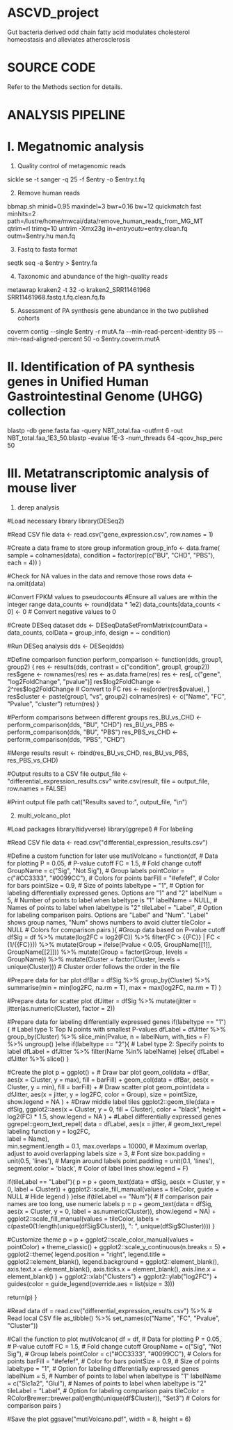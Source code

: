 # ASCVD_project

Gut bacteria derived odd chain fatty acid modulates cholesterol homeostasis and alleviates atherosclerosis


# SOURCE CODE

Refer to the Methods section for details.






# ANALYSIS PIPELINE

# I.	Megatnomic analysis

1.	Quality control of metagenomic reads

sickle se -t sanger -q 25 -f $entry -o $entry.t.fq

2.	Remove human reads

bbmap.sh minid=0.95 maxindel=3 bwr=0.16 bw=12 quickmatch fast minhits=2 path=/lustre/home/mwcai/data/remove_human_reads_from_MG_MT qtrim=rl trimq=10 untrim -Xmx23g in=$entry outu=$entry.clean.fq outm=$entry.hu
man.fq

3.	Fastq to fasta format

seqtk seq -a $entry > $entry.fa

4.	Taxonomic and abundance of the high-quality reads

metawrap kraken2 -t 32 -o kraken2_SRR11461968 SRR11461968.fastq.t.fq.clean.fq.fa

5.	Assessment of PA synthesis gene abundance in the two published cohorts

coverm contig --single $entry -r mutA.fa --min-read-percent-identity 95 --min-read-aligned-percent 50 -o $entry.coverm.mutA





# II.	Identification of PA synthesis genes in Unified Human Gastrointestinal Genome (UHGG) collection

blastp -db gene.fasta.faa -query NBT_total.faa -outfmt 6 -out NBT_total.faa_1E3_50.blastp -evalue 1E-3 -num_threads 64 -qcov_hsp_perc 50





# III.	Metatranscriptomic analysis of mouse liver


1.	derep analysis

#Load necessary library
library(DESeq2)

#Read CSV file
data <- read.csv("gene_expression.csv", row.names = 1)

#Create a data frame to store group information
group_info <- data.frame(
  sample = colnames(data),
  condition = factor(rep(c("BU", "CHD", "PBS"), each = 4))
)

#Check for NA values in the data and remove those rows
data <- na.omit(data)

#Convert FPKM values to pseudocounts
#Ensure all values are within the integer range
data_counts <- round(data * 1e2)
data_counts[data_counts < 0] <- 0  # Convert negative values to 0

#Create DESeq dataset
dds <- DESeqDataSetFromMatrix(countData = data_counts, colData = group_info, design = ~ condition)

#Run DESeq analysis
dds <- DESeq(dds)

#Define comparison function
perform_comparison <- function(dds, group1, group2) {
  res <- results(dds, contrast = c("condition", group1, group2))
  res$gene <- rownames(res)
  res <- as.data.frame(res)
  res <- res[, c("gene", "log2FoldChange", "pvalue")]
  res$log2FoldChange <- 2^res$log2FoldChange  # Convert to FC
  res <- res[order(res$pvalue), ]
  res$cluster <- paste(group1, "vs", group2)
  colnames(res) <- c("Name", "FC", "Pvalue", "cluster")
  return(res)
}

#Perform comparisons between different groups
res_BU_vs_CHD <- perform_comparison(dds, "BU", "CHD")
res_BU_vs_PBS <- perform_comparison(dds, "BU", "PBS")
res_PBS_vs_CHD <- perform_comparison(dds, "PBS", "CHD")

#Merge results
result <- rbind(res_BU_vs_CHD, res_BU_vs_PBS, res_PBS_vs_CHD)

#Output results to a CSV file
output_file <- "differential_expression_results.csv"
write.csv(result, file = output_file, row.names = FALSE)

#Print output file path
cat("Results saved to:", output_file, "\n")

2.	multi_volcano_plot

#Load packages
library(tidyverse)
library(ggrepel)   # For labeling

#Read CSV file
data <- read.csv("differential_expression_results.csv")

#Define a custom function for later use
mutiVolcano = function(df,         # Data for plotting
                       P = 0.05,   # P-value cutoff
                       FC = 1.5,   # Fold change cutoff
                       GroupName = c("Sig", "Not Sig"),      # Group labels
                       pointColor = c("#CC3333", "#0099CC"), # Colors for points
                       barFill = "#efefef",  # Color for bars
                       pointSize = 0.9,      # Size of points
                       labeltype = "1",      # Option for labeling differentially expressed genes. Options are "1" and "2"
                       labelNum = 5,         # Number of points to label when labeltype is "1"
                       labelName = NULL,     # Names of points to label when labeltype is "2"
                       tileLabel = "Label",  # Option for labeling comparison pairs. Options are "Label" and "Num". "Label" shows group names, "Num" shows numbers to avoid clutter
                       tileColor = NULL      # Colors for comparison pairs
){
  #Group data based on P-value cutoff
  dfSig = df %>% 
    mutate(log2FC = log2(FC)) %>%
    filter(FC > {{FC}} | FC < (1/{{FC}})) %>%
    mutate(Group = ifelse(Pvalue < 0.05, GroupName[[1]], GroupName[[2]])) %>%
    mutate(Group = factor(Group, levels = GroupName)) %>%
    mutate(Cluster = factor(Cluster, levels = unique(Cluster)))   # Cluster order follows the order in the file
  
  #Prepare data for bar plot
  dfBar = dfSig %>%
    group_by(Cluster) %>%
    summarise(min = min(log2FC, na.rm = T),
              max = max(log2FC, na.rm = T)
    )
  
  #Prepare data for scatter plot
  dfJitter = dfSig %>%
    mutate(jitter = jitter(as.numeric(Cluster), factor = 2))
  
  #Prepare data for labeling differentially expressed genes
  if(labeltype == "1"){
    # Label type 1: Top N points with smallest P-values
    dfLabel = dfJitter %>%
      group_by(Cluster) %>%
      slice_min(Pvalue, n = labelNum, with_ties = F) %>%
      ungroup()
  }else if(labeltype == "2"){
    # Label type 2: Specify points to label
    dfLabel = dfJitter %>%
      filter(Name %in% labelName)
  }else{
    dfLabel = dfJitter %>% slice()
  }
  
  #Create the plot
  p = ggplot() +
    # Draw bar plot
    geom_col(data = dfBar, aes(x = Cluster, y = max), fill = barFill) +
    geom_col(data = dfBar, aes(x = Cluster, y = min), fill = barFill) +
    # Draw scatter plot
    geom_point(data = dfJitter,
               aes(x = jitter, y = log2FC, color = Group),
               size = pointSize,
               show.legend = NA
    ) +
    #Draw middle label tiles
    ggplot2::geom_tile(data = dfSig,
                       ggplot2::aes(x = Cluster, y = 0, fill = Cluster), 
                       color = "black",
                       height = log2(FC) * 1.5,
                       show.legend = NA
    ) + 
    #Label differentially expressed genes
    ggrepel::geom_text_repel(
      data = dfLabel,
      aes(x = jitter,                   # geom_text_repel labeling function
          y = log2FC,          
          label = Name),        
      min.segment.length = 0.1,
      max.overlaps = 10000,             # Maximum overlap, adjust to avoid overlapping labels
      size = 3,                         # Font size
      box.padding = unit(0.5, 'lines'), # Margin around labels
      point.padding = unit(0.1, 'lines'), 
      segment.color = 'black',          # Color of label lines
      show.legend = F)
  
  if(tileLabel == "Label"){
    p =
      p +
      geom_text(data = dfSig, aes(x = Cluster, y = 0, label = Cluster)) +
      ggplot2::scale_fill_manual(values = tileColor,
                                 guide = NULL # Hide legend
      )
  }else if(tileLabel == "Num"){
    # If comparison pair names are too long, use numeric labels
    p =
      p +
      geom_text(data = dfSig, aes(x = Cluster, y = 0, label = as.numeric(Cluster)), show.legend = NA) +
      ggplot2::scale_fill_manual(values = tileColor,
                                 labels = c(paste0(1:length(unique(dfSig$Cluster)), ": ", unique(dfSig$Cluster))))
  }
  
  #Customize theme
  p = p + ggplot2::scale_color_manual(values = pointColor) +
    theme_classic() +
    ggplot2::scale_y_continuous(n.breaks = 5) + 
    ggplot2::theme(
      legend.position = "right", 
      legend.title = ggplot2::element_blank(), 
      legend.background = ggplot2::element_blank(),
      axis.text.x = element_blank(),
      axis.ticks.x = element_blank(),
      axis.line.x = element_blank()
    ) + 
    ggplot2::xlab("Clusters") + ggplot2::ylab("log2FC") + 
    guides(color = guide_legend(override.aes = list(size = 3)))
  
  return(p)
}

#Read data
df = read.csv("differential_expression_results.csv") %>%  # Read local CSV file
  as_tibble() %>%
  set_names(c("Name", "FC", "Pvalue", "Cluster"))

#Call the function to plot
mutiVolcano(
  df = df,    # Data for plotting
  P = 0.05,   # P-value cutoff
  FC = 1.5,   # Fold change cutoff
  GroupName = c("Sig", "Not Sig"),      # Group labels
  pointColor = c("#CC3333", "#0099CC"), # Colors for points
  barFill = "#efefef",   # Color for bars
  pointSize = 0.9,       # Size of points
  labeltype = "1",       # Option for labeling differentially expressed genes
  labelNum = 5,          # Number of points to label when labeltype is "1"
  labelName = c("Slc1a2", "Glul"),   # Names of points to label when labeltype is "2"
  tileLabel = "Label",           # Option for labeling comparison pairs
  tileColor = RColorBrewer::brewer.pal(length(unique(df$Cluster)), "Set3")   # Colors for comparison pairs
)

#Save the plot
ggsave("mutiVolcano.pdf", width = 8, height = 6)
